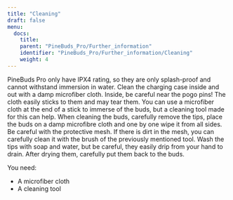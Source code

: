 ```yaml
---
title: "Cleaning"
draft: false
menu:
  docs:
    title:
    parent: "PineBuds_Pro/Further_information"
    identifier: "PineBuds_Pro/Further_information/Cleaning"
    weight: 4
---
```


PineBuds Pro only have IPX4 rating, so they are only splash-proof and cannot withstand immersion in water. Clean the charging case inside and out with a damp microfiber cloth. Inside, be careful near the pogo pins! The cloth easily sticks to them and may tear them. You can use a microfiber cloth at the end of a stick to immerse of the buds, but a cleaning tool made for this can help. When cleaning the buds, carefully remove the tips, place the buds on a damp microfibre cloth and one by one wipe it from all sides. Be careful with the protective mesh. If there is dirt in the mesh, you can carefully clean it with the brush of the previously mentioned tool. Wash the tips with soap and water, but be careful, they easily drip from your hand to drain. After drying them, carefully put them back to the buds.

You need:

* A microfiber cloth
* A cleaning tool
